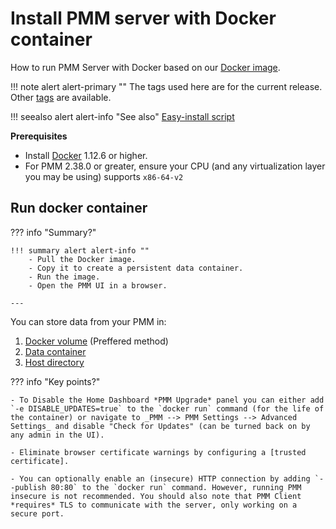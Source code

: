 # Install PMM server with Docker container

How to run PMM Server with Docker based on our [Docker image](https://hub.docker.com/r/percona/pmm-server).

!!! note alert alert-primary ""
    The tags used here are for the current release. Other [tags](https://hub.docker.com/r/percona/pmm-server/tags) are available.

!!! seealso alert alert-info "See also"
    [Easy-install script](../easy-install.md)

**Prerequisites**

- Install [Docker](https://docs.docker.com/get-docker/) 1.12.6 or higher.
- For PMM 2.38.0 or greater, ensure your CPU (and any virtualization layer you may be using) supports `x86-64-v2`


## Run docker container

??? info "Summary?"

    !!! summary alert alert-info ""
        - Pull the Docker image.
        - Copy it to create a persistent data container.
        - Run the image.
        - Open the PMM UI in a browser.

    ---

You can store data from your PMM in:

1. [Docker volume](run_with_vol.md) (Preffered method)
2. [Data container](run_with_data_container.md)
3. [Host directory](run_with_host_dir.md)


??? info "Key points?"

    - To Disable the Home Dashboard *PMM Upgrade* panel you can either add `-e DISABLE_UPDATES=true` to the `docker run` command (for the life of the container) or navigate to _PMM --> PMM Settings --> Advanced Settings_ and disable "Check for Updates" (can be turned back on by any admin in the UI).

    - Eliminate browser certificate warnings by configuring a [trusted certificate].

    - You can optionally enable an (insecure) HTTP connection by adding `--publish 80:80` to the `docker run` command. However, running PMM insecure is not recommended. You should also note that PMM Client *requires* TLS to communicate with the server, only working on a secure port.
